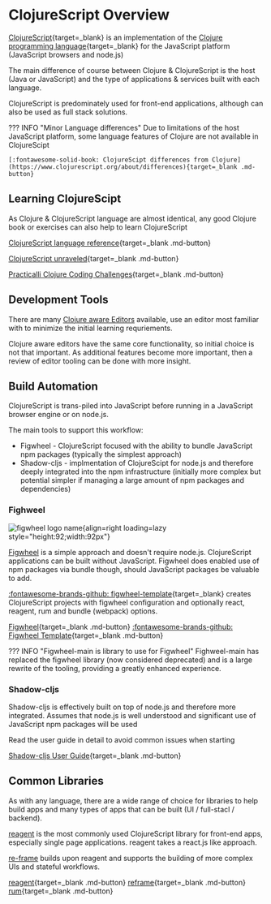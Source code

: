 # ClojureScript Overview

[ClojureScript](https://clojurescript.org/reference/documentation){target=_blank} is an implementation of the [Clojure programming language](https://clojurescript.org/reference/documentation){target=_blank} for the JavaScript platform (JavaScript browsers and node.js)

The main difference of course between Clojure & ClojureScript is the host (Java or JavaScript) and the type of applications & services built with each language.

ClojureScript is predominately used for front-end applications, although can also be used as full stack solutions.

??? INFO "Minor Language differences"
    Due to limitations of the host JavaScript platform, some language features of Clojure are not available in ClojureScipt

    [:fontawesome-solid-book: ClojureScipt differences from Clojure](https://www.clojurescript.org/about/differences){target=_blank .md-button}


## Learning ClojureScipt

As Clojure & ClojureScript language are almost identical, any good Clojure book or exercises can also help to learn ClojureScript

[ClojureScript language reference](https://clojurescript.org/reference/documentation){target=_blank .md-button}

[ClojureScript unraveled](http://funcool.github.io/clojurescript-unraveled/){target=_blank .md-button}

[Practicalli Clojure Coding Challenges](https://practical.li/clojure/coding-challenges/){target=_blank .md-button}


## Development Tools

There are many [Clojure aware Editors](https://practical.li/clojure/clojure-editors/) available, use an editor most familiar with to minimize the initial learning requriements.

Clojure aware editors have the same core functionality, so initial choice is not that important.  As additional features become more important, then a review of editor tooling can be done with more insight.


## Build Automation

ClojureScript is trans-piled into JavaScript before running in a JavaScript browser engine or on node.js.

The main tools to support this workflow:

* Figwheel - ClojureScript focused with the ability to bundle JavaScript npm packages (typically the simplest approach)
* Shadow-cljs - implmentation of ClojureScipt for node.js and therefore deeply integrated into the npm infrastructure (initially more complex but potential simpler if managing a large amount of npm packages and dependencies)


### Fighweel

![figwheel logo name](https://raw.githubusercontent.com/practicalli/graphic-design/live/logos/practicalli-figwheel-logo-name.svg){align=right loading=lazy style="height:92;width:92px"}

[Figwheel](https://figwheel.org/) is a simple approach and doesn't require node.js. ClojureScript applications can be built without JavaScript.  Figwheel does enabled use of npm packages via bundle though, should JavaScript packages be valuable to add.

[:fontawesome-brands-github: figwheel-template](https://github.com/bhauman/figwheel-template){target=_blank} creates ClojureScript projects with figwheel configuration and optionally react, reagent, rum and bundle (webpack) options.

[Figwheel](https://figwheel.org/){target=_blank .md-button}
[:fontawesome-brands-github: Figwheel Template](https://github.com/bhauman/figwheel-template){target=_blank .md-button}

??? INFO "Figwheel-main is library to use for Figwheel"
    Fighweel-main has replaced the figwheel library (now considered deprecated) and is a large rewrite of the tooling, providing a greatly enhanced experience.


### Shadow-cljs

Shadow-cljs is effectively built on top of node.js and therefore more integrated.  Assumes that node.js is well understood and significant use of JavaScript npm packages will be used

Read the user guide in detail to avoid common issues when starting

[Shadow-cljs User Guide](https://shadow-cljs.github.io/docs/UsersGuide.html){target=_blank .md-button}


## Common Libraries

As with any language, there are a wide range of choice for libraries to help build apps and many types of apps that can be built (UI / full-stacl / backend).

[reagent](https://reagent-project.github.io/) is the most commonly used ClojureScript library for front-end apps, especially single page applications.  reagent takes a react.js like approach.

[re-frame](http://day8.github.io/re-frame/) builds upon reagent and supports the building of more complex UIs and stateful workflows.


[reagent](https://reagent-project.github.io/){target=_blank .md-button}
[reframe](http://day8.github.io/re-frame/){target=_blank .md-button}
[rum](https://github.com/tonsky/rum){target=_blank .md-button}
